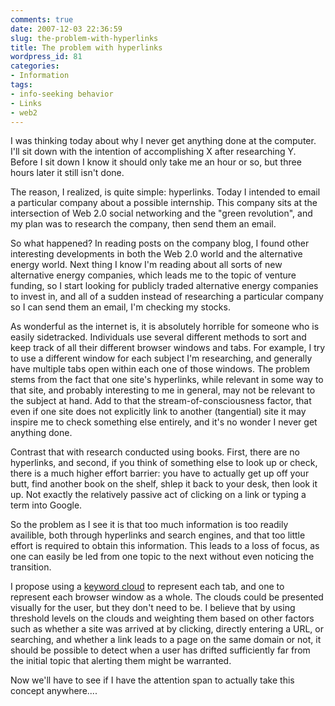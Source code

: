 ```yaml
---
comments: true
date: 2007-12-03 22:36:59
slug: the-problem-with-hyperlinks
title: The problem with hyperlinks
wordpress_id: 81
categories:
- Information
tags:
- info-seeking behavior
- Links
- web2
---
```


I was thinking today about why I never get anything done at the computer. I'll sit down with the intention of accomplishing X after researching Y. Before I sit down I know it should only take me an hour or so, but three hours later it still isn't done.

The reason, I realized, is quite simple: hyperlinks. Today I intended to email a particular company about a possible internship. This company sits at the intersection of Web 2.0 social networking and the "green revolution", and my plan was to research the company, then send them an email.

So what happened? In reading posts on the company blog, I found other interesting developments in both the Web 2.0 world and the alternative energy world. Next thing I know I'm reading about all sorts of new alternative energy companies, which leads me to the topic of venture funding, so I start looking for publicly traded alternative energy companies to invest in, and all of a sudden instead of researching a particular company so I can send them an email, I'm checking my stocks.

As wonderful as the internet is, it is absolutely horrible for someone who is easily sidetracked. Individuals use several different methods to sort and keep track of all their different browser windows and tabs. For example, I try to use a different window for each subject I'm researching, and generally have multiple tabs open within each one of those windows. The problem stems from the fact that one site's hyperlinks, while relevant in some way to that site, and probably interesting to me in general, may not be relevant to the subject at hand. Add to that the stream-of-consciousness factor, that even if one site does not explicitly link to another (tangential) site it may inspire me to check something else entirely, and it's no wonder I never get anything done.

Contrast that with research conducted using books. First, there are no hyperlinks, and second, if you think of something else to look up or check, there is a much higher effort barrier: you have to actually get up off your butt, find another book on the shelf, shlep it back to your desk, then look it up. Not exactly the relatively passive act of clicking on a link or typing a term into Google.

So the problem as I see it is  that too much information is too readily availible, both through hyperlinks and search engines, and that too little effort is required to obtain this information. This leads to a loss of focus, as one can easily be led from one topic to the next without even noticing the transition.

I propose using a [keyword cloud](http://www.latimes.com/news/nationworld/nation/la-020106union-clouds_lat,0,3278328.htmlstory) to represent each tab, and one to represent each browser window as a whole. The clouds could be presented visually for the user, but they don't need to be. I believe that by using threshold levels on the clouds and weighting them based on other factors such as whether a site was arrived at by clicking, directly entering a URL, or searching, and whether a link leads to a page on the same domain or not, it should be possible to detect when a user has drifted sufficiently far from the initial topic that alerting them might be warranted.

Now we'll have to see if I have the attention span to actually take this concept anywhere....
